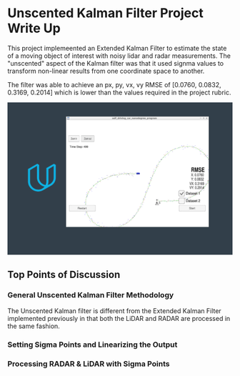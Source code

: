 # Unscented Kalman Filter Project Write Up

This project implemeented an Extended Kalman Filter to estimate the state of a moving object of interest with noisy lidar and radar measurements. The "unscented" aspect of the Kalman filter was that it used signma values to transform non-linear results from one coordinate space to another.

The filter was able to achieve an px, py, vx, vy RMSE of [0.0760, 0.0832, 0.3169, 0.2014] which is lower than the values required in the project rubric. 

![alt text](UKF_out.png "Sample Output from Dataset 1 Run with UKF Implementation")


## Top Points of Discussion

### General Unscented Kalman Filter Methodology

The Unscented Kalman filter is different from the Extended Kalman Filter implemented previously in that both the LiDAR and RADAR are processed in the same fashion.

### Setting Sigma Points and Linearizing the Output

### Processing RADAR & LiDAR with Sigma Points
